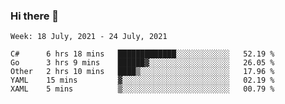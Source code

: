 ### Hi there 👋

<!--START_SECTION:waka-->
```text
Week: 18 July, 2021 - 24 July, 2021

C#      6 hrs 18 mins   █████████████░░░░░░░░░░░░   52.19 % 
Go      3 hrs 9 mins    ██████▓░░░░░░░░░░░░░░░░░░   26.05 % 
Other   2 hrs 10 mins   ████▒░░░░░░░░░░░░░░░░░░░░   17.96 % 
YAML    15 mins         ▓░░░░░░░░░░░░░░░░░░░░░░░░   02.19 % 
XAML    5 mins          ▒░░░░░░░░░░░░░░░░░░░░░░░░   00.79 % 
```
<!--END_SECTION:waka-->
